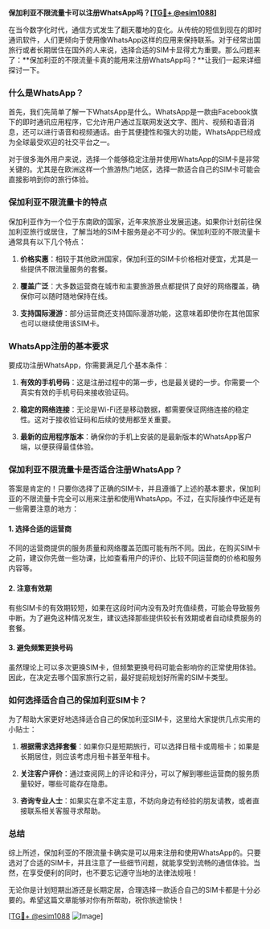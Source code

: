 **保加利亚不限流量卡可以注册WhatsApp吗？[[TG💪+ @esim1088](https://t.me/s/esim1088)]**

在当今数字化时代，通信方式发生了翻天覆地的变化。从传统的短信到现在的即时通讯软件，人们更倾向于使用像WhatsApp这样的应用来保持联系。对于经常出国旅行或者长期居住在国外的人来说，选择合适的SIM卡显得尤为重要。那么问题来了：**保加利亚的不限流量卡真的能用来注册WhatsApp吗？**让我们一起来详细探讨一下。

### 什么是WhatsApp？

首先，我们先简单了解一下WhatsApp是什么。WhatsApp是一款由Facebook旗下的即时通讯应用程序，它允许用户通过互联网发送文字、图片、视频和语音消息，还可以进行语音和视频通话。由于其便捷性和强大的功能，WhatsApp已经成为全球最受欢迎的社交平台之一。

对于很多海外用户来说，选择一个能够稳定注册并使用WhatsApp的SIM卡是非常关键的。尤其是在欧洲这样一个旅游热门地区，选择一款适合自己的SIM卡可能会直接影响到你的旅行体验。

### 保加利亚不限流量卡的特点

保加利亚作为一个位于东南欧的国家，近年来旅游业发展迅速。如果你计划前往保加利亚旅行或居住，了解当地的SIM卡服务是必不可少的。保加利亚的不限流量卡通常具有以下几个特点：

1. **价格实惠**：相较于其他欧洲国家，保加利亚的SIM卡价格相对便宜，尤其是一些提供不限流量服务的套餐。
   
2. **覆盖广泛**：大多数运营商在城市和主要旅游景点都提供了良好的网络覆盖，确保你可以随时随地保持在线。

3. **支持国际漫游**：部分运营商还支持国际漫游功能，这意味着即使你在其他国家也可以继续使用该SIM卡。

### WhatsApp注册的基本要求

要成功注册WhatsApp，你需要满足几个基本条件：

1. **有效的手机号码**：这是注册过程中的第一步，也是最关键的一步。你需要一个真实有效的手机号码来接收验证码。

2. **稳定的网络连接**：无论是Wi-Fi还是移动数据，都需要保证网络连接的稳定性。这对于接收验证码和后续的使用都至关重要。

3. **最新的应用程序版本**：确保你的手机上安装的是最新版本的WhatsApp客户端，以便获得最佳体验。

### 保加利亚不限流量卡是否适合注册WhatsApp？

答案是肯定的！只要你选择了正确的SIM卡，并且遵循了上述的基本要求，保加利亚的不限流量卡完全可以用来注册和使用WhatsApp。不过，在实际操作中还是有一些需要注意的地方：

#### 1. 选择合适的运营商
不同的运营商提供的服务质量和网络覆盖范围可能有所不同。因此，在购买SIM卡之前，建议你先做一些功课，比如查看用户的评价、比较不同运营商的价格和服务内容等。

#### 2. 注意有效期
有些SIM卡的有效期较短，如果在这段时间内没有及时充值续费，可能会导致服务中断。为了避免这种情况发生，建议选择那些提供较长有效期或者自动续费服务的套餐。

#### 3. 避免频繁更换号码
虽然理论上可以多次更换SIM卡，但频繁更换号码可能会影响你的正常使用体验。因此，在决定去哪个国家旅行之前，最好提前规划好所需的SIM卡类型。

### 如何选择适合自己的保加利亚SIM卡？

为了帮助大家更好地选择适合自己的保加利亚SIM卡，这里给大家提供几点实用的小贴士：

1. **根据需求选择套餐**：如果你只是短期旅行，可以选择日租卡或周租卡；如果是长期居住，则应该考虑月租卡甚至年租卡。

2. **关注客户评价**：通过查阅网上的评论和评分，可以了解到哪些运营商的服务质量较好，哪些可能存在隐患。

3. **咨询专业人士**：如果实在拿不定主意，不妨向身边有经验的朋友请教，或者直接联系相关客服寻求帮助。

### 总结

综上所述，保加利亚的不限流量卡确实是可以用来注册和使用WhatsApp的。只要选对了合适的SIM卡，并且注意了一些细节问题，就能享受到流畅的通信体验。当然，在享受便利的同时，也不要忘记遵守当地的法律法规哦！

无论你是计划短期出游还是长期定居，合理选择一款适合自己的SIM卡都是十分必要的。希望这篇文章能够对你有所帮助，祝你旅途愉快！

[[TG💪+ @esim1088](https://t.me/s/esim1088) ![Image](https://i.postimg.cc/4NQfJmqS/Snipaste-2025-05-13-00-14-12.png)]